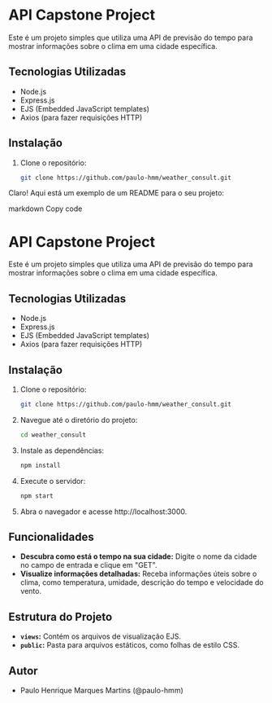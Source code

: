 # API Capstone Project

Este é um projeto simples que utiliza uma API de previsão do tempo para mostrar informações sobre o clima em uma cidade específica.

## Tecnologias Utilizadas

- Node.js
- Express.js
- EJS (Embedded JavaScript templates)
- Axios (para fazer requisições HTTP)

## Instalação

1. Clone o repositório:

   ```bash
   git clone https://github.com/paulo-hmm/weather_consult.git


Claro! Aqui está um exemplo de um README para o seu projeto:

markdown
Copy code
# API Capstone Project

Este é um projeto simples que utiliza uma API de previsão do tempo para mostrar informações sobre o clima em uma cidade específica.

## Tecnologias Utilizadas

- Node.js
- Express.js
- EJS (Embedded JavaScript templates)
- Axios (para fazer requisições HTTP)

## Instalação

1. Clone o repositório:

   ```bash
   git clone https://github.com/paulo-hmm/weather_consult.git

2. Navegue até o diretório do projeto:

    ```bash
    cd weather_consult

3. Instale as dependências:

    ```bash
    npm install

4. Execute o servidor:

    ```bash
    npm start

5. Abra o navegador e acesse http://localhost:3000.

## Funcionalidades

- **Descubra como está o tempo na sua cidade:** Digite o nome da cidade no campo de entrada e clique em "GET".
- **Visualize informações detalhadas:** Receba informações úteis sobre o clima, como temperatura, umidade, descrição do tempo e velocidade do vento.

## Estrutura do Projeto

- **`views`:** Contém os arquivos de visualização EJS.
- **`public`:** Pasta para arquivos estáticos, como folhas de estilo CSS.

## Autor

- Paulo Henrique Marques Martins (@paulo-hmm)